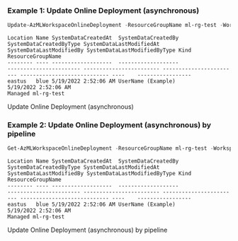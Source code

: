 ### Example 1: Update Online Deployment (asynchronous)
```powershell
Update-AzMLWorkspaceOnlineDeployment -ResourceGroupName ml-rg-test -WorkspaceName mlworkspace-cli01 -EndpointName online-pwsh01 -Name pwshblue01 -Tag @{'key'='value'}
```

```output
Location Name SystemDataCreatedAt  SystemDataCreatedBy                 SystemDataCreatedByType SystemDataLastModifiedAt SystemDataLastModifiedBy SystemDataLastModifiedByType Kind    ResourceGroupName
-------- ---- -------------------  -------------------                 ----------------------- ------------------------ ------------------------ ---------------------------- ----    -----------------
eastus   blue 5/19/2022 2:52:06 AM UserName (Example)                  5/19/2022 2:52:06 AM                                                                                   Managed ml-rg-test
```

Update Online Deployment (asynchronous)

### Example 2: Update Online Deployment (asynchronous) by pipeline
```powershell
Get-AzMLWorkspaceOnlineDeployment -ResourceGroupName ml-rg-test -WorkspaceName mlworkspace-cli01 -EndpointName online-pwsh01 -Name pwshblue01 | Update-AzMLWorkspaceOnlineDeployment -Tag @{'key'='value'}
```

```output
Location Name SystemDataCreatedAt  SystemDataCreatedBy                 SystemDataCreatedByType SystemDataLastModifiedAt SystemDataLastModifiedBy SystemDataLastModifiedByType Kind    ResourceGroupName
-------- ---- -------------------  -------------------                 ----------------------- ------------------------ ------------------------ ---------------------------- ----    -----------------
eastus   blue 5/19/2022 2:52:06 AM UserName (Example)                  5/19/2022 2:52:06 AM                                                                                   Managed ml-rg-test
```

Update Online Deployment (asynchronous) by pipeline

